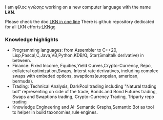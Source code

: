 I am φίλος γνώσης working on a new computer language with the name __LKN__.

Please check the doc  [LKN in one line](https://github.com/vgermandev/LKNgg/blob/main/doc/lkninoneline.md)
There is github repository dedicated for all LKN efforts:[LKNgg](https://github.com/vgermandev/LKNgg) 

### Knowledge highlights

* Programming languages: from Assembler to C++20, Lisp,Pascal,C,Java,VB,Python,KDB/Q, Star(Smaltalk derivative) in between.
* Finance: Fixed Income, Equities,Yield Curves,Crypto-Currency, Repo, collateral optimization,Swaps, Interst rate derivatives, including complex swaps with embeded options, swaptions(europeian, american, bermuda).
* Trading: Technical Analysis, DarkPool trading including "Natural trading bot" representing on side of the trade, Bonds and Bond Futures trading, Swaps and Swaptions trading, Crypto-Currency Trading, Triparty repo trading 
* Knowledge Engineering and AI: Semantic Graphs,Semantic Bot as tool to helper in  build taxonomies,rule engines.

